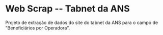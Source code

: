 # Web Scrap -- Tabnet da ANS

Projeto de extração de dados do site do tabnet da ANS para o campo de "Beneficiários por Operadora".
